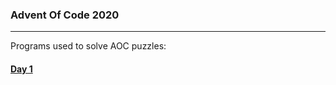 ### Advent Of Code 2020
_______________________

Programs used to solve AOC puzzles:

#### [Day 1](https://github.com/mdawidowski/AdventOfCode2020/tree/master/src/Day1) 
